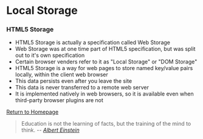 
# Local Storage

### HTML5 Storage
* HTML5 Storage is actually a specification called Web Storage
* Web Storage was at one time part of HTML5 specification, but was split out to it's own specification
* Certain browser venders refer to it as "Local Storage" or "DOM Storage"
* HTML5 Storage is a way for web pages to store named key/value pairs locally, within the client web browser
* This data persists even after you leave the site
* This data is never transferred to a remote web server
* It is implemented natively in web browsers, so it is available even when third-party browser plugins are not







[Return to Homepage](https://claudiobailon.github.io/reading-notes/)


 
>Education is not the learning of facts,
>but the training of the mind to think.
> -- <cite>[Albert Einstein][1]</cite>

[1]:https://www.goodreads.com/quotes/6137386-education-is-not-the-learning-of-facts-but-the-training  
